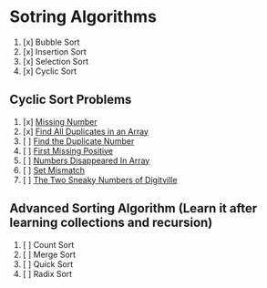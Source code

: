 # Sotring Algorithms

01. [x] Bubble Sort
02. [x] Insertion Sort
03. [x] Selection Sort
04. [x] Cyclic Sort

## Cyclic Sort Problems

01. [x] [Missing Number](https://leetcode.com/problems/missing-number/)
02. [x] [Find All Duplicates in an Array](https://leetcode.com/problems/find-all-duplicates-in-an-array/description/)
03. [ ] [Find the Duplicate Number](https://leetcode.com/problems/find-the-duplicate-number/)
04. [ ] [First Missing Positive](https://leetcode.com/problems/first-missing-positive/description/)
05. [ ] [Numbers Disappeared In Array](https://leetcode.com/problems/find-all-numbers-disappeared-in-an-array/)
06. [ ] [Set Mismatch](https://leetcode.com/problems/set-mismatch/description/)
07. [ ] [The Two Sneaky Numbers of Digitville](https://leetcode.com/problems/the-two-sneaky-numbers-of-digitville/)


## Advanced Sorting Algorithm (Learn it after learning collections and recursion)

01. [ ] Count Sort
02. [ ] Merge Sort
03. [ ] Quick Sort
04. [ ] Radix Sort
